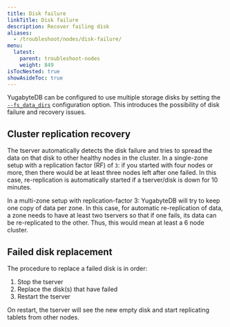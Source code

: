 ```yaml
---
title: Disk failure
linkTitle: Disk failure
description: Recover failing disk
aliases:
  - /troubleshoot/nodes/disk-failure/
menu:
  latest:
    parent: troubleshoot-nodes
    weight: 849
isTocNested: true
showAsideToc: true
---
```


YugabyteDB can be configured to use multiple storage disks by setting the [`--fs_data_dirs`](../../reference/configuration/yb-tserver.md) configuration option.
This introduces the possibility of disk failure and recovery issues.

## Cluster replication recovery
The tserver automatically detects the disk failure and tries to spread the data on that disk to other healthy nodes in the cluster.
In a single-zone setup with a replication factor (RF) of `3`: if you started with four nodes or more, 
then there would be at least three nodes left after one failed. 
In this case, re-replication is automatically started if a tserver/disk is down for 10 minutes.

In a multi-zone setup with replication-factor 3: YugabyteDB will try to keep one copy of data per zone. 
In this case, for automatic re-replication of data, a zone needs to have at least two tservers so that if one fails, 
its data can be re-replicated to the other. Thus, this would mean at least a 6 node cluster.

## Failed disk replacement
The procedure to replace a failed disk is in order:

1. Stop the tserver
2. Replace the disk(s) that have failed
3. Restart the tserver

On restart, the tserver will see the new empty disk and start replicating tablets from other nodes.
